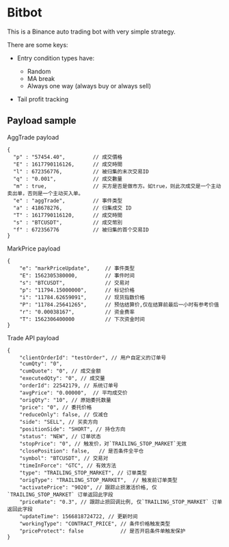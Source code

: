 Bitbot
======

This is a Binance auto trading bot with very simple strategy.

There are some keys:

- Entry condition types have: 
    - Random
    - MA break
    - Always one way (always buy or always sell)
    
- Tail profit tracking


## Payload sample

AggTrade payload

```
{
  "p" : "57454.40",         // 成交價格
  "E" : 1617790116126,      // 成交時間
  "l" : 672356776,          // 被归集的末次交易ID
  "q" : "0.001",            // 成交數量
  "m" : true,               // 买方是否是做市方。如true，则此次成交是一个主动卖出单，否则是一个主动买入单。
  "e" : "aggTrade",         // 事件类型
  "a" : 418678276,          // 归集成交 ID
  "T" : 1617790116120,      // 成交時間
  "s" : "BTCUSDT",          // 成交幣別
  "f" : 672356776           // 被归集的首个交易ID
}
```

MarkPrice payload

```
{
    "e": "markPriceUpdate",     // 事件类型
    "E": 1562305380000,         // 事件时间
    "s": "BTCUSDT",             // 交易对
    "p": "11794.15000000",      // 标记价格
    "i": "11784.62659091",      // 现货指数价格
    "P": "11784.25641265",      // 预估结算价,仅在结算前最后一小时有参考价值
    "r": "0.00038167",          // 资金费率
    "T": 1562306400000          // 下次资金时间
}
```

Trade API payload

```
{
    "clientOrderId": "testOrder", // 用户自定义的订单号
    "cumQty": "0",
    "cumQuote": "0", // 成交金额
    "executedQty": "0", // 成交量
    "orderId": 22542179, // 系统订单号
    "avgPrice": "0.00000",  // 平均成交价
    "origQty": "10", // 原始委托数量
    "price": "0", // 委托价格
    "reduceOnly": false, // 仅减仓
    "side": "SELL", // 买卖方向
    "positionSide": "SHORT", // 持仓方向
    "status": "NEW", // 订单状态
    "stopPrice": "0", // 触发价，对`TRAILING_STOP_MARKET`无效
    "closePosition": false,   // 是否条件全平仓
    "symbol": "BTCUSDT", // 交易对
    "timeInForce": "GTC", // 有效方法
    "type": "TRAILING_STOP_MARKET", // 订单类型
    "origType": "TRAILING_STOP_MARKET",  // 触发前订单类型
    "activatePrice": "9020", // 跟踪止损激活价格, 仅`TRAILING_STOP_MARKET` 订单返回此字段
    "priceRate": "0.3", // 跟踪止损回调比例, 仅`TRAILING_STOP_MARKET` 订单返回此字段
    "updateTime": 1566818724722, // 更新时间
    "workingType": "CONTRACT_PRICE", // 条件价格触发类型
    "priceProtect": false            // 是否开启条件单触发保护
}
```
